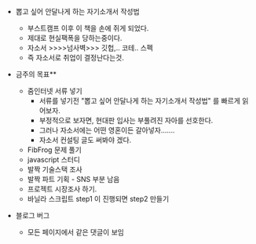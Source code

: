 - 뽑고 싶어 안달나게 하는 자기소개서 작성법
    - 부스트캠프 이후 이 책을 손에 쥐게 되었다.
    - 제대로 현실팩폭을 당하는중이다.
    - 자소서 >>>>넘사벽>>> 깃헙,.. 코테.. 스펙
    - 즉 자소서로 취업이 결정난다는것. 

- 금주의 목표**
    - 줌인터넷 서류 넣기 
        - 서류를 넣기전 "뽑고 싶어 안달나게 하는 자기소개서 작성법" 를 빠르게 읽어보자. 
        - 부정적으로 보자면, 현대판 입사는 부풀려진 자아를 선호한다. 
        - 그러나 자소서에는 어떤 영혼이든 갈아넣자.......
        - 자소서 컨설팅 글도 써봐야 겠다.
    - FibFrog 문제 풀기
    - javascript 스터디
    - 발짝 기술스택 조사
    - 발짝 파트 기획 - SNS 부분 남음
    - 프로젝트 시장조사 하기.
    - 바닐라 스크립트 step1 이 진행되면 step2 만들기
     
- 블로그 버그
    - 모든 페이지에서 같은 댓글이 보임